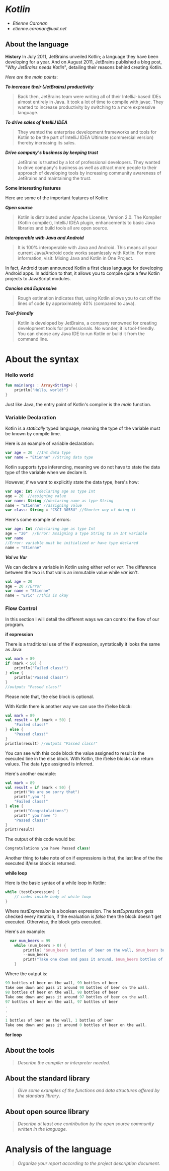 # _Kotlin_

- _Etienne Caronan_
- _etienne.caronan@uoit.net_

## About the language
**History**
In July 2011, JetBrains unveiled Kotlin; a language they have been developing for a year. And on August 2011, JetBrains published a blog post, "_Why JetBrains needs Kotlin_", detailing their reasons behind creating Kotlin.

_Here are the main points_:

**_To increase their (JetBrains) productivity_**
> Back then, JetBrains team were writing all of their IntelliJ-based IDEs almost entirely in Java. It took a lot of time to compile with javac. They wanted to increase productivity by switching to a more expressive language.

**_To drive sales of IntelliJ IDEA_**
>They wanted the enterprise development frameworks and tools for Kotlin to be the part of IntelliJ IDEA Ultimate (commercial version) thereby increasing its sales.

**_Drive company's business by keeping trust_**
> JetBrains is trusted by a lot of professional developers. They wanted to drive company's business as well as attract more people to their approach of developing tools by increasing community awareness of JetBrains and maintaining the trust.

**Some interesting features**

Here are some of the important features of Kotlin:

**_Open source_**

>Kotlin is distributed under Apache License, Version 2.0. The Kompiler (Kotlin compiler), IntelliJ IDEA plugin, enhancements to basic Java libraries and build tools all are open source.

**_Interoperable with Java and Android_**

>It is 100% interoperable with Java and Android. This means all your current Java/Android code works seamlessly with Kotlin. For more information, visit: Mixing Java and Kotlin in One Project.

In fact, Android team announced Kotlin a first class language for developing Android apps.  In addition to that, it allows you to compile quite a few Kotlin projects to JavaScript modules.

**_Concise and Expressive_**

>Rough estimation indicates that, using Kotlin allows you to cut off the lines of code by approximately 40% (compared to Java).

**_Tool-friendly_**

>Kotlin is developed by JetBrains, a company renowned for creating development tools for professionals. No wonder, it is tool-friendly.      
You can choose any Java IDE to run Kotlin or build it from the command line.

# **About the syntax**

### Hello world

```kotlin
fun main(args : Array<String>) {
    println("Hello, world!")
}
```
Just like Java, the entry point of Kotlin's compiler is the _main_ function.

### Variable Declaration

Kotlin is a _statically_ typed language, meaning the type of the variable
must be known by compile time.

Here is an example of variable declaration:

```kotlin
var age = 20  //Int data type
var name = "Etienne" //String data type
```
Kotlin supports type inferencing, meaning we do not have to state the data
type of the variable when we declare it.

However, if we want to explicitly state the data type, here's how:

```kotlin
var age: Int //declaring age as type Int
age = 20  //assigning value
var name: String //declaring name as type String
name = "Etienne" //assigning value
var class: String = "CSCI 3055U" //Shorter way of doing it
```

Here's some example of errors:
```kotlin
var age: Int //declaring age as type Int
age = "20"  //Error: Assigning a type String to an Int variable
var name
//Error: variable must be initialized or have type declared
name = "Etienne"
```

**_Val vs Var_**

We can declare a variable in Kotlin using either *val* or *var*. The difference
between the two is that *val* is an immutable value while *var* isn't.

```kotlin
val age = 20
age = 20 //Error
var name = "Etienne"
name = "Eric" //this is okay
```

### Flow Control

In this section I will detail the different ways we can control the flow of our program.

**if expression**

There is a traditional use of the if expression, syntatically it looks the same
as Java:

```kotlin
val mark = 89
if (mark < 50) {
    println("Failed class!")
} else {
    println("Passed class!")
}
//outputs "Passed class!"
```
Please note that, the else block is optional.


With Kotlin there is another way we can use the if/else block:
```kotlin
val mark = 89
val result = if (mark < 50) {
    "Failed class!"
} else {
    "Passed class!"
}
println(result) //outputs "Passed class!"
```
You can see with this code block the value assigned to result is the executed line in the else block. With Kotlin, the if/else blocks can return values. The data type assigned is inferred.

Here's another example:
```kotlin
val mark = 89
val result = if (mark < 50) {  
    print("We are so sorry that")
    print(",you ")
    "Failed class!"
} else {
    print("Congratulations")
    print(" you have ")
    "Passed class!"
}
print(result)
```
The output of this code would be:
```kotlin
Congratulations you have Passed class!
```
Another thing to take note of on if expressions is that, the last line
of the the executed if/else block is returned.

**while loop**

Here is the basic syntax of a while loop in Kotlin:
```kotlin
while (testExpression) {
    // codes inside body of while loop
}
```
Where _testExpression_ is a boolean expression. The _testExpression_ gets checked every iteration, if the evaluation is _false_ then the block doesn't get executed. Otherwise, the block gets executed.

Here's an example:
```kotlin
  var num_beers = 99
    while (num_beers > 0) {
        println( "$num_beers bottles of beer on the wall, $num_beers bottles of beer")
        --num_beers
        print("Take one down and pass it around, $num_beers bottles of beer on the wall." + '\n')
    }
```
Where the output is:
```kotlin
99 bottles of beer on the wall, 99 bottles of beer
Take one down and pass it around 98 bottles of beer on the wall.
98 bottles of beer on the wall, 98 bottles of beer
Take one down and pass it around 97 bottles of beer on the wall.
97 bottles of beer on the wall, 97 bottles of beer
.
.
.
1 bottles of beer on the wall, 1 bottles of beer
Take one down and pass it around 0 bottles of beer on the wall.
```

**for loop**


## About the tools

> _Describe the compiler or interpreter needed_.

## About the standard library

> _Give some examples of the functions and data structures
> offered by the standard library_.

## About open source library

> _Describe at least one contribution by the open source
community written in the language._

# Analysis of the language

> _Organize your report according to the project description
document_.
